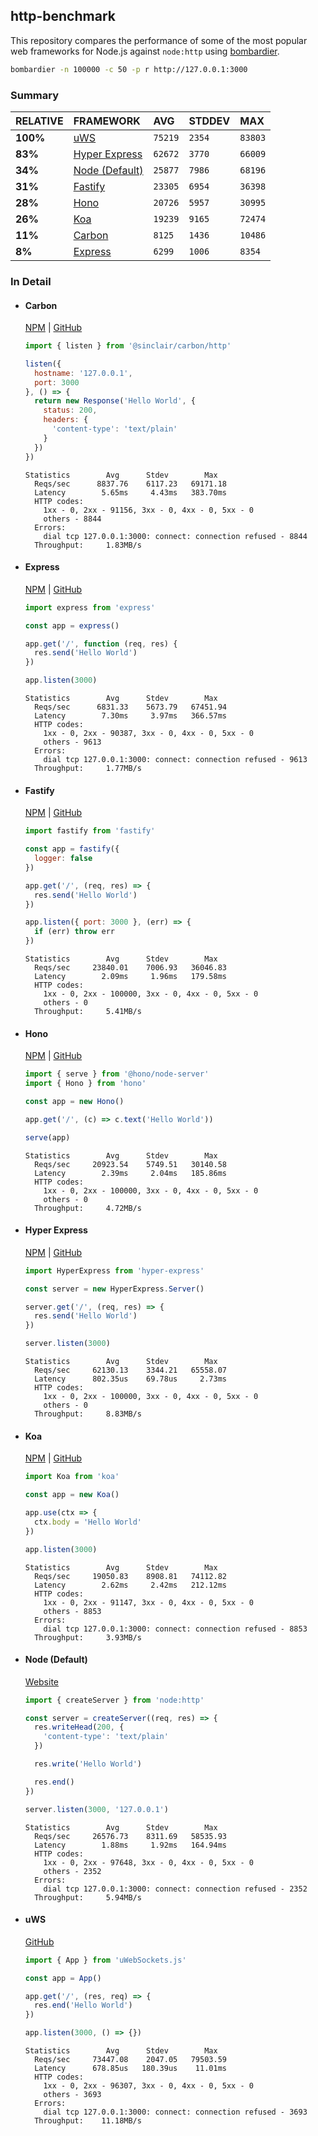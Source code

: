 ## http-benchmark

This repository compares the performance of some of the most popular web frameworks for Node.js against `node:http` using [bombardier](https://github.com/codesenberg/bombardier).

```bash
bombardier -n 100000 -c 50 -p r http://127.0.0.1:3000
```

### Summary

| RELATIVE | FRAMEWORK | AVG | STDDEV | MAX |
| :--- | :--- | :--- | :--- | :--- |
| **100%** | [uWS](#uws) | `75219` | `2354` | `83803` |
| **83%** | [Hyper Express](#hyper-express) | `62672` | `3770` | `66009` |
| **34%** | [Node (Default)](#node-default) | `25877` | `7986` | `68196` |
| **31%** | [Fastify](#fastify) | `23305` | `6954` | `36398` |
| **28%** | [Hono](#hono) | `20726` | `5957` | `30995` |
| **26%** | [Koa](#koa) | `19239` | `9165` | `72474` |
| **11%** | [Carbon](#carbon) | `8125` | `1436` | `10486` |
| **8%** | [Express](#express) | `6299` | `1006` | `8354` |


### In Detail

- #### Carbon
  [NPM](https://npmjs.com/@sinclair/carbon) | [GitHub](https://github.com/sinclairzx81/carbon)
  ```js
  import { listen } from '@sinclair/carbon/http'

  listen({
    hostname: '127.0.0.1',
    port: 3000
  }, () => {
    return new Response('Hello World', {
      status: 200,
      headers: {
        'content-type': 'text/plain'
      }
    })
  })
  ```

  ```
  Statistics        Avg      Stdev        Max
    Reqs/sec      8837.76    6117.23   69171.18
    Latency        5.65ms     4.43ms   383.70ms
    HTTP codes:
      1xx - 0, 2xx - 91156, 3xx - 0, 4xx - 0, 5xx - 0
      others - 8844
    Errors:
      dial tcp 127.0.0.1:3000: connect: connection refused - 8844
    Throughput:     1.83MB/s
  ```

- #### Express
  [NPM](https://npmjs.com/express) | [GitHub](https://github.com/expressjs/express)
  ```js
  import express from 'express'

  const app = express()

  app.get('/', function (req, res) {
    res.send('Hello World')
  })

  app.listen(3000)
  ```

  ```
  Statistics        Avg      Stdev        Max
    Reqs/sec      6831.33    5673.79   67451.94
    Latency        7.30ms     3.97ms   366.57ms
    HTTP codes:
      1xx - 0, 2xx - 90387, 3xx - 0, 4xx - 0, 5xx - 0
      others - 9613
    Errors:
      dial tcp 127.0.0.1:3000: connect: connection refused - 9613
    Throughput:     1.77MB/s
  ```

- #### Fastify
  [NPM](https://npmjs.com/fastify) | [GitHub](https://github.com/fastify/fastify)
  ```js
  import fastify from 'fastify'

  const app = fastify({
    logger: false
  })

  app.get('/', (req, res) => {
    res.send('Hello World')
  })

  app.listen({ port: 3000 }, (err) => {
    if (err) throw err
  })
  ```

  ```
  Statistics        Avg      Stdev        Max
    Reqs/sec     23840.01    7006.93   36046.83
    Latency        2.09ms     1.96ms   179.58ms
    HTTP codes:
      1xx - 0, 2xx - 100000, 3xx - 0, 4xx - 0, 5xx - 0
      others - 0
    Throughput:     5.41MB/s
  ```

- #### Hono
  [NPM](https://npmjs.com/hono) | [GitHub](https://github.com/honojs/hono)
  ```js
  import { serve } from '@hono/node-server'
  import { Hono } from 'hono'

  const app = new Hono()

  app.get('/', (c) => c.text('Hello World'))

  serve(app)
  ```

  ```
  Statistics        Avg      Stdev        Max
    Reqs/sec     20923.54    5749.51   30140.58
    Latency        2.39ms     2.04ms   185.86ms
    HTTP codes:
      1xx - 0, 2xx - 100000, 3xx - 0, 4xx - 0, 5xx - 0
      others - 0
    Throughput:     4.72MB/s
  ```

- #### Hyper Express
  [NPM](https://npmjs.com/hyper-express) | [GitHub](https://github.com/kartikk221/hyper-express)
  ```js
  import HyperExpress from 'hyper-express'

  const server = new HyperExpress.Server()

  server.get('/', (req, res) => {
    res.send('Hello World')
  })

  server.listen(3000)
  ```

  ```
  Statistics        Avg      Stdev        Max
    Reqs/sec     62130.13    3344.21   65558.07
    Latency      802.35us    69.78us     2.73ms
    HTTP codes:
      1xx - 0, 2xx - 100000, 3xx - 0, 4xx - 0, 5xx - 0
      others - 0
    Throughput:     8.83MB/s
  ```

- #### Koa
  [NPM](https://npmjs.com/koa) | [GitHub](https://github.com/koajs/koa)
  ```js
  import Koa from 'koa'

  const app = new Koa()

  app.use(ctx => {
    ctx.body = 'Hello World'
  })

  app.listen(3000)
  ```

  ```
  Statistics        Avg      Stdev        Max
    Reqs/sec     19050.83    8908.81   74112.82
    Latency        2.62ms     2.42ms   212.12ms
    HTTP codes:
      1xx - 0, 2xx - 91147, 3xx - 0, 4xx - 0, 5xx - 0
      others - 8853
    Errors:
      dial tcp 127.0.0.1:3000: connect: connection refused - 8853
    Throughput:     3.93MB/s
  ```

- #### Node (Default)
  [Website](https://nodejs.org/api/http.html)
  ```js
  import { createServer } from 'node:http'

  const server = createServer((req, res) => {
    res.writeHead(200, {
      'content-type': 'text/plain'
    })

    res.write('Hello World')

    res.end()
  })

  server.listen(3000, '127.0.0.1')
  ```

  ```
  Statistics        Avg      Stdev        Max
    Reqs/sec     26576.73    8311.69   58535.93
    Latency        1.88ms     1.92ms   164.94ms
    HTTP codes:
      1xx - 0, 2xx - 97648, 3xx - 0, 4xx - 0, 5xx - 0
      others - 2352
    Errors:
      dial tcp 127.0.0.1:3000: connect: connection refused - 2352
    Throughput:     5.94MB/s
  ```

- #### uWS
  [GitHub](https://github.com/uNetworking/uWebSockets.js)
  ```js
  import { App } from 'uWebSockets.js'

  const app = App()

  app.get('/', (res, req) => {
    res.end('Hello World')
  })

  app.listen(3000, () => {})
  ```

  ```
  Statistics        Avg      Stdev        Max
    Reqs/sec     73447.08    2047.05   79503.59
    Latency      678.85us   180.39us    11.01ms
    HTTP codes:
      1xx - 0, 2xx - 96307, 3xx - 0, 4xx - 0, 5xx - 0
      others - 3693
    Errors:
      dial tcp 127.0.0.1:3000: connect: connection refused - 3693
    Throughput:    11.18MB/s
  ```


